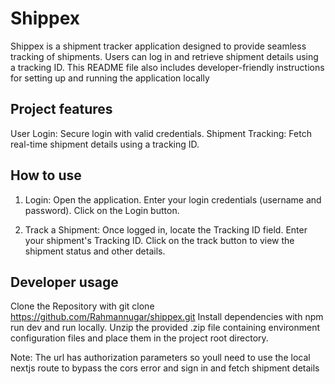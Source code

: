 # Shippex

Shippex is a shipment tracker application designed to provide seamless tracking of shipments. Users can log in and retrieve shipment details using a tracking ID. This README file also includes developer-friendly instructions for setting up and running the application locally

## Project features

User Login: Secure login with valid credentials.
Shipment Tracking: Fetch real-time shipment details using a tracking ID.

## How to use
1. Login:
Open the application.
Enter your login credentials (username and password).
Click on the Login button.

2. Track a Shipment:
Once logged in, locate the Tracking ID field.
Enter your shipment's Tracking ID.
Click on the track button to view the shipment status and other details.

## Developer usage
Clone the Repository with git clone https://github.com/Rahmannugar/shippex.git
Install dependencies with npm run dev and run locally. Unzip the provided .zip file containing environment configuration files and place them in the project root directory.

Note: The url has authorization parameters so youll need to use the local nextjs route to bypass the cors error and sign in and fetch shipment details